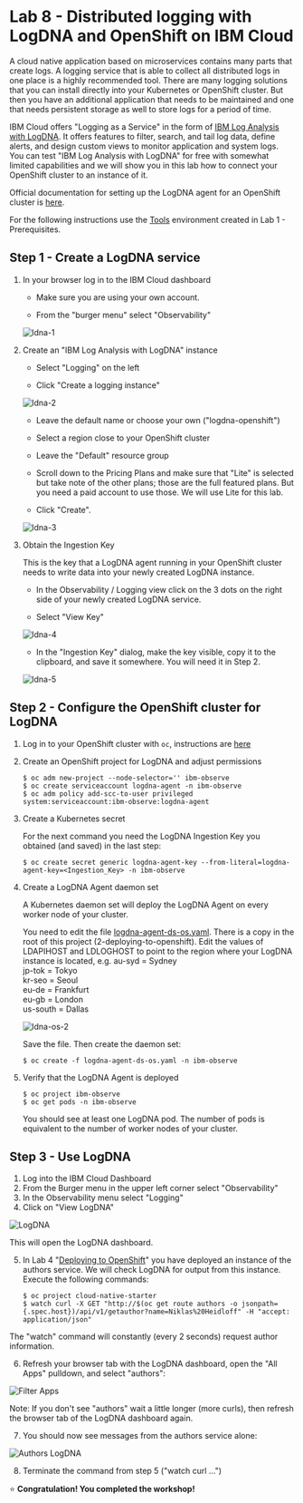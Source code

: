 # Lab 8 - Distributed logging with LogDNA and OpenShift on IBM Cloud

A cloud native application based on microservices contains many parts that create logs. A logging service that is able to collect all distributed logs in one place is a highly recommended tool. There are many logging solutions that you can install directly into your Kubernetes or OpenShift cluster. But then you have an additional application that needs to be maintained and one that needs persistent storage as well to store logs for a period of time. 

IBM Cloud offers "Logging as a Service" in the form of [IBM Log Analysis with LogDNA](https://cloud.ibm.com/docs/services/Log-Analysis-with-LogDNA?topic=LogDNA-getting-started#getting-started). It offers features to filter, search, and tail log data, define alerts, and design custom views to monitor application and system logs. You can test "IBM Log Analysis with LogDNA" for free with somewhat limited capabilities and we will show you in this lab how to connect your OpenShift cluster to an instance of it.

Official documentation for setting up the LogDNA agent for an OpenShift cluster is [here](https://cloud.ibm.com/docs/services/Log-Analysis-with-LogDNA?topic=LogDNA-config_agent_os_cluster).

For the following instructions use the [Tools](https://github.com/nheidloff/openshift-on-ibm-cloud-workshops/blob/master/2-deploying-to-openshift/documentation/1-prereqs.md#tools) environment created in Lab 1 - Prerequisites.

## Step 1 - Create a LogDNA service

1. In your browser log in to the IBM Cloud dashboard

   * Make sure you are using your own account.

   * From the "burger menu" select "Observability"

   ![ldna-1](images/ldna-1.png)



2. Create an "IBM Log Analysis with LogDNA" instance

   * Select "Logging" on the left
   
   * Click "Create a logging instance"

   ![ldna-2](images/ldna-2.png)

   * Leave the default name or choose your own ("logdna-openshift")

   * Select a region close to your OpenShift cluster

   * Leave the "Default" resource group

   * Scroll down to the Pricing Plans and make sure that "Lite" is selected but take note of the other plans; those are the full featured plans. But you need a paid account to use those. We will use Lite for this lab.

   * Click "Create".

   ![ldna-3](images/ldna-3.png)
  
3. Obtain the Ingestion Key

   This is the key that a LogDNA agent running in your OpenShift cluster needs to write data into your newly created LogDNA instance.

   * In the Observability / Logging view click on the 3 dots on the right side of your newly created LogDNA service.

   * Select "View Key"

   ![ldna-4](images/ldna-4.png)

   * In the "Ingestion Key" dialog, make the key visible, copy it to the clipboard, and save it somewhere. You will need it in Step 2. 

   ![ldna-5](images/ldna-5.png)

## Step 2 - Configure the OpenShift cluster for LogDNA

1. Log in to your OpenShift cluster with `oc`, instructions are [here](https://github.com/nheidloff/openshift-on-ibm-cloud-workshops/blob/master/2-deploying-to-openshift/documentation/1-prereqs.md#step-2-get-our-access-token-for-the-oc-cli)  

2. Create an OpenShift project for LogDNA and adjust permissions

   ```
   $ oc adm new-project --node-selector='' ibm-observe
   $ oc create serviceaccount logdna-agent -n ibm-observe
   $ oc adm policy add-scc-to-user privileged system:serviceaccount:ibm-observe:logdna-agent
   ```

3. Create a Kubernetes secret

   For the next command you need the LogDNA Ingestion Key you obtained (and saved) in the last step:

   ```
   $ oc create secret generic logdna-agent-key --from-literal=logdna-agent-key=<Ingestion_Key> -n ibm-observe
   ```

4. Create a LogDNA Agent daemon set

   A Kubernetes daemon set will deploy the LogDNA Agent on every worker node of your cluster.

   You need to edit the file [logdna-agent-ds-os.yaml](../logdna-agent-ds-os.yaml). There is a copy in the root of this project (2-deploying-to-openshift). Edit the values of LDAPIHOST and LDLOGHOST to point to the region where your LogDNA instance is located, e.g.
    au-syd = Sydney   
    jp-tok = Tokyo   
    kr-seo = Seoul   
    eu-de = Frankfurt   
    eu-gb = London   
    us-south = Dallas   

   ![ldna-os-2](images/ldna-os-2.png)

   Save the file. Then create the daemon set:

   ```
   $ oc create -f logdna-agent-ds-os.yaml -n ibm-observe
   ```
4. Verify that the LogDNA Agent is deployed

   ```
   $ oc project ibm-observe
   $ oc get pods -n ibm-observe
   ```

   You should see at least one LogDNA pod. The number of pods is equivalent to the number of worker nodes of your cluster.


## Step 3 - Use LogDNA

1. Log into the IBM Cloud Dashboard
2. From the Burger menu in the upper left corner select "Observability"
3. In the Observability menu select "Logging"
4. Click on "View LogDNA"

![LogDNA](images/logdna.png)

   This will open the LogDNA dashboard. 

5. In Lab 4 "[Deploying to OpenShift](4-openshift.md)" you have deployed an instance of the authors service. We will check LogDNA for output from this instance. Execute the following commands:

   ```
   $ oc project cloud-native-starter
   $ watch curl -X GET "http://$(oc get route authors -o jsonpath={.spec.host})/api/v1/getauthor?name=Niklas%20Heidloff" -H "accept: application/json"
   ```
   
The "watch" command will constantly (every 2 seconds) request author information.

6. Refresh your browser tab with the LogDNA dashboard, open the  "All Apps" pulldown, and select "authors":

![Filter Apps](images/logdna-filter-apps.png)

  Note: If you don't see "authors" wait a little longer (more curls), then refresh the browser tab of the LogDNA dashboard again.

7. You should now see messages from the authors service alone:

![Authors LogDNA](images/logdna-authors.png)

8. Terminate the command from step 5 ("watch curl ...")

:star: __Congratulation! You completed the workshop!__
